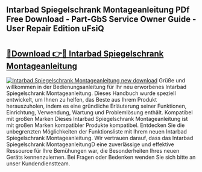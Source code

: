 ## Intarbad Spiegelschrank Montageanleitung PDf Free Download - Part-GbS Service Owner Guide - User Repair Edition uFsiQ

# <h2><a href="http://df7n9w0.blite.top/?on=Intarbad+Spiegelschrank+Montageanleitung">🔗Download 👉🔴 Intarbad Spiegelschrank Montageanleitung</a></h2>

[![Intarbad Spiegelschrank Montageanleitung new download](https://i.imgur.com/lujVjoI.png)](http://df7n9w0.blite.top/?on=Intarbad+Spiegelschrank+Montageanleitung)
Grüße und willkommen in der Bedienungsanleitung für Ihr neu erworbenes Intarbad Spiegelschrank Montageanleitung. Dieses Handbuch wurde speziell entwickelt, um Ihnen zu helfen, das Beste aus Ihrem Produkt herauszuholen, indem es eine gründliche Erläuterung seiner Funktionen, Einrichtung, Verwendung, Wartung und Problemlösung enthält. Kompatibel mit großen Marken Dieses Intarbad Spiegelschrank Montageanleitung ist mit großen Marken kompatibler Produkte kompatibel. Entdecken Sie die unbegrenzten Möglichkeiten der Funktionsliste mit Ihrem neuen Intarbad Spiegelschrank Montageanleitung. Wir vertrauen darauf, dass das Intarbad Spiegelschrank MontageanleitungD eine zuverlässige und effektive Ressource für Ihre Bemühungen war, die Besonderheiten Ihres neuen Geräts kennenzulernen. Bei Fragen oder Bedenken wenden Sie sich bitte an unser Kundendienstteam.
